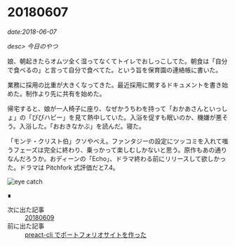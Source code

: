 # 20180607

*date:2018-06-07*

*desc> 今日のやつ*

娘、朝起きたらオムツ全く湿ってなくてトイレでおしっこしてた。朝食は「自分で食べるの」と言って自分で食べてた。という旨を保育園の連絡帳に書いた。

業務に採用の比重が大きくなってきた。最近採用に関するドキュメントを書き始めた。制作より先に共有を始めた。

帰宅すると、娘が一人椅子に座り、なぜかうちわを持って「おかあさんといっしょ」の「ぴぴハピー」を見て熱中していた。入浴を促すも眠いのか、機嫌が悪そう。入浴した。「おおきなかぶ」を読んだ。寝た。

「モンテ・クリスト伯」クソやべえ。ファンタジーの設定にツッコミを入れて嗤うフェーズは完全に終わり、乗っかって楽しむしかないと思う。原作もあの通りなんだろうか。おディーンの「Echo」、ドラマ終わる前にリリースして欲しかった。ドラマは Pitchfork 式評価だと7.4。

![eye catch](https://lh3.googleusercontent.com/pw/AM-JKLWgM0rdDo0618P3qCj7LN3zWBc69eanFANuJjud1elg78siM-J4gM9SReW80pnX0DMaKlvnPk7hJ2BG80cDI2ZMYN5GkI0cXFu-duSQtVD7xW3iuUy4UATjGWnwVs0eo9sSS61be19hekvXhAlgbJPUtg=w780-h1040)


<footer>&#8718;</footer>
<nav class="post-recent">
  <dl><dt>次に出た記事</dt>
  <dd><a href="20180609">20180609</a></dd><dt>前に出た記事</dt>
  <dd><a href="20180606">preact-cli でポートフォリオサイトを作った</a></dd></dl>
</nav>